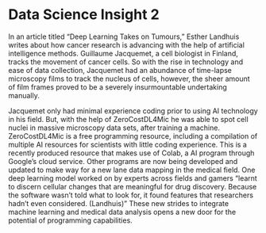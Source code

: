 # Data Science Insight 2

  In an article titled “Deep Learning Takes on Tumours,” Esther Landhuis writes about how cancer research is advancing with the help of artificial intelligence methods. Guillaume Jacquemet, a cell biologist in Finland, tracks the movement of cancer cells. So with the rise in technology and ease of data collection, Jacquemet had an abundance of time-lapse microscopy films to track the nucleus of cells, however, the sheer amount of film frames proved to be a severely insurmountable undertaking manually. 

  Jacquemet only had minimal experience coding prior to using AI technology in his field. But, with the help of ZeroCostDL4Mic he was able to spot cell nuclei in massive microscopy data sets, after training a machine. ZeroCostDL4Mic is a free programming resource, including a compilation of multiple AI resources for scientists with little coding experience. This is a recently produced resource that makes use of Colab, a AI program through Google’s cloud service. Other programs are now being developed and updated to make way for a new lane data mapping in the medical field. One deep learning model worked on by experts across fields and gamers “learnt to discern cellular changes that are meaningful for drug discovery. Because the software wasn’t told what to look for, it found features that researchers hadn’t even considered. (Landhuis)” These new strides to integrate machine learning and medical data analysis opens a new door for the potential of programming capabilities. 
